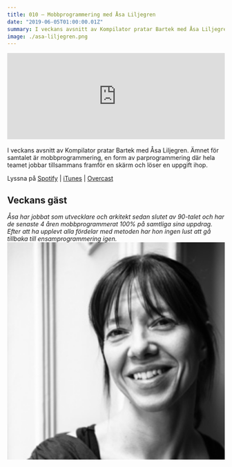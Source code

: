 ```yaml
---
title: 010 – Mobbprogrammering med Åsa Liljegren
date: "2019-06-05T01:00:00.01Z"
summary: I veckans avsnitt av Kompilator pratar Bartek med Åsa Liljegren. Ämnet för samtalet är mobbprogrammering, en form av parprogrammering där hela teamet jobbar tillsammans framför en skärm och löser en uppgift ihop.
image: ./asa-liljegren.png
---
```


<iframe height="200px" width="100%" frameborder="no" scrolling="no" seamless src="https://player.simplecast.com/c70941cc-b0b5-4950-9c6c-274a9f74a2fd?dark=false"></iframe>

I veckans avsnitt av Kompilator pratar Bartek med Åsa Liljegren. Ämnet för samtalet är mobbprogrammering, en form av parprogrammering där hela teamet jobbar tillsammans framför en skärm och löser en uppgift ihop.

Lyssna på [Spotify](https://open.spotify.com/show/3yUXDikALYz3dDYhmKaXRs) | [iTunes](https://podcasts.apple.com/se/podcast/010-mobbprogrammering-med-%C3%A5sa-liljegren/id1455198510?i=1000440636083&l=en) | [Overcast](https://overcast.fm/+RBmkN45ZA)

## Veckans gäst
_Åsa har jobbat som utvecklare och arkitekt sedan slutet av 90-talet och har de senaste 4 åren mobbprogrammerat 100% på samtliga sina uppdrag. Efter att ha upplevt alla fördelar med metoden har hon ingen lust att gå tillbaka till ensamprogrammering igen._
![Bild på Åsa Liljegren](./asa-liljegren.png)
